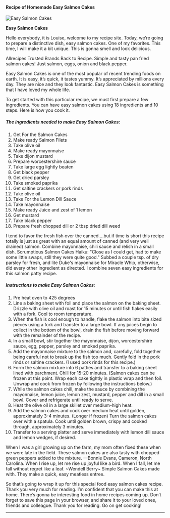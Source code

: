             

#### Recipe of Homemade Easy Salmon Cakes

![Easy Salmon Cakes](https://img-global.cpcdn.com/recipes/7cb4e223037ac9c6/751x532cq70/easy-salmon-cakes-recipe-main-photo.jpg)

**Easy Salmon Cakes**

Hello everybody, it is Louise, welcome to my recipe site. Today, we’re going to prepare a distinctive dish, easy salmon cakes. One of my favorites. This time, I will make it a bit unique. This is gonna smell and look delicious.

Allrecipes Trusted Brands Back to Recipe. Simple and tasty pan fried salmon cakes! Just salmon, eggs, onion and black pepper.

Easy Salmon Cakes is one of the most popular of recent trending foods on earth. It is easy, it’s quick, it tastes yummy. It’s appreciated by millions every day. They are nice and they look fantastic. Easy Salmon Cakes is something that I have loved my whole life.

To get started with this particular recipe, we must first prepare a few ingredients. You can have easy salmon cakes using 18 ingredients and 10 steps. Here is how you cook it.

##### The ingredients needed to make Easy Salmon Cakes:

1.  Get For the Salmon Cakes
2.  Make ready Salmon Filets
3.  Take olive oil
4.  Make ready mayonnaise
5.  Take dijon mustard
6.  Prepare worcestershire sauce
7.  Take large egg lightly beaten
8.  Get black pepper
9.  Get dried parsley
10.  Take smoked paprika
11.  Get saltine crackers or pork rinds
12.  Take olive oil
13.  Take For the Lemon Dill Sauce
14.  Take mayonnaise
15.  Make ready Juice and zest of 1 lemon
16.  Get mustard
17.  Take black pepper
18.  Prepare fresh chopped dill or 2 tbsp dried dill weed

I tend to favor the fresh fish over the canned….but if time is short this recipe totally is just as great with an equal amount of canned (and very well drained) salmon. Combine mayonnaise, chili sauce and relish in a small dish. Scrumptious Salmon Cakes Haiku: "Close as I could get, had to make some little swaps, still they were quite good." Subbed a couple tsp. of dry parsley for fresh, and lite Duke's mayonnaise for Miracle Whip, otherwise, did every other ingredient as directed. I combine seven easy ingredients for this salmon patty recipe.

##### Instructions to make Easy Salmon Cakes:

1.  Pre heat oven to 425 degrees
2.  Line a baking sheet with foil and place the salmon on the baking sheet. Drizzle with olive oil and roast for 15 minutes or until fish flakes easily with a fork. Cool to room temperature.
3.  When the fish is cool enough to handle, flake the salmon into bite sized pieces using a fork and transfer to a large bowl. If any juices begin to collect in the bottom of the bowl, drain the fish before moving forward with the remainder of the recipe.
4.  In a small bowl, stir together the mayonnaise, dijon, worcestershire sauce, egg, pepper, parsley and smoked paprika.
5.  Add the mayonnaise mixture to the salmon and, carefully, fold together being careful not to break up the fish too much. Gently fold in the pork rinds or saltine crackers. (I used pork rinds for this recipe.)
6.  Form the salmon mixture into 6 patties and transfer to a baking sheet lined with parchment. Chill for 15-20 minutes. (Salmon cakes can be frozen at this point. Wrap each cake tightly in plastic wrap and then foil. Unwrap and cook from frozen by following the instructions below.)
7.  While the salmon cakes chill, make the sauce by combining the mayonnaise, lemon juice, lemon zest, mustard, pepper and dill in a small bowl. Cover and refrigerate until ready to serve.
8.  Heat the olive oil in a large skillet over medium-high heat.
9.  Add the salmon cakes and cook over medium heat until golden, approximately 3-4 minutes. (Longer if frozen) Turn the salmon cakes over with a spatula. Cook until golden brown, crispy and cooked through, approximately 3 minutes.
10.  Transfer to a serving platter and serve immediately with lemon dill sauce and lemon wedges, if desired.

When I was a girl growing up on the farm, my mom often fixed these when we were late in the field. These salmon cakes are also tasty with chopped green peppers added to the mixture. —Bonnie Evans, Cameron, North Carolina. When I rise up, let me rise up joyful like a bird. When I fall, let me fall without regret like a leaf. ~Wendell Berry~ Simple Salmon Cakes made with. They make a quick, easy meatless entree.

So that’s going to wrap it up for this special food easy salmon cakes recipe. Thank you very much for reading. I’m confident that you can make this at home. There’s gonna be interesting food in home recipes coming up. Don’t forget to save this page in your browser, and share it to your loved ones, friends and colleague. Thank you for reading. Go on get cooking!

* * *